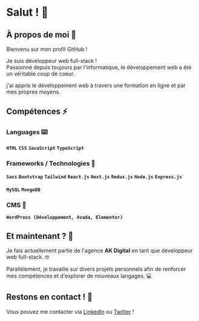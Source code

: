 # Salut ! 👋

## À propos de moi 🤔

Bienvenu sur mon profil GitHub !

Je suis développeur web full-stack ! <br />
Passionné depuis toujours par l'informatique, le développement web a été un véritable coup de coeur.

j'ai appris le développement web à travers une formation en ligne et par mes propres moyens.

## Compétences ⚡

### Languages ⌨️
**`HTML`** **`CSS`** **`JavaScript`** **`TypeScript`**

### Frameworks / Technologies 🚀 
**`Sass`** **`Bootstrap`** **`Tailwind`** **`React.js`** **`Next.js`** **`Redux.js`** **`Node.js`** **`Express.js`** 
<br />
<br />
**`MySQL`** **`MongoDB`**

### CMS 🧩
**`WordPress (Développement, Avada, Elementor)`**

## Et maintenant ? 🌱

Je fais actuellement partie de l'agence **AK Digital** en tant que développeur web full-stack. 🤓

Parallèlement, je travaille sur divers projets personnels afin de renforcer mes compétences et d'explorer de nouveaux langages. 💻

## Restons en contact ! 💬

Vous pouvez me contacter via [LinkedIn](https://www.linkedin.com/in/n-t-dev-b72892265/) ou [Twitter](https://x.com/Hyalin_dev) !

<!--
**Hyalin-Git/Hyalin-Git** is a ✨ _special_ ✨ repository because its `README.md` (this file) appears on your GitHub profile.

Here are some ideas to get you started:

- 🔭 I’m currently working on ...
- 🌱 I’m currently learning ...
- 👯 I’m looking to collaborate on ...
- 🤔 I’m looking for help with ...
- 💬 Ask me about ...
- 📫 How to reach me: ...
- 😄 Pronouns: ...
- ⚡ Fun fact: ...
-->
